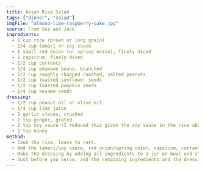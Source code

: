 ```yaml
---
title: Asian Rice Salad
tags: ["dinner", "salad"]
imgFile: "almond-lime-raspberry-cake.jpg"
source: From Sez and Jack
ingredients:
  - 1 cup rice (brown or long grain)
  - 1/4 cup tamari or soy sauce
  - 1 small red onion (or spring onion), finely diced
  - 1 capsicum, finely diced
  - 1/2 cup currants
  - 3/4 cup edamame beans, blanched
  - 1/2 cup roughly chopped roasted, salted peanuts
  - 1/2 cup toasted sunflower seeds
  - 1/2 cup toasted pumpkin seeds
  - 1/4 cup sesame seeds
dressing:
  - 1/2 cup peanut oil or olive oil
  - 1/4 cup lime juice
  - 2 garlic cloves, crushed
  - 2 tsp ginger, grated
  - 2 tsp soy sauce (I reduced this given the soy sauce in the rice above) 
  - 2 tsp honey
method:
  - Cook the rice, leave to rest.
  - Add the tamari/soy sauce, red onion/spring onion, capsicum, currants and edamame beans. Stir well then leave to sit for at least 2 hours, ideally overnight. 
  - Make the dressing by adding all ingredients to a jar or bowl and stirring. Season. Keep in the fridge until ready to go.
  - Just before you serve, add the remaining ingredients and the dressing, season if needed, and serve. 
---
```

